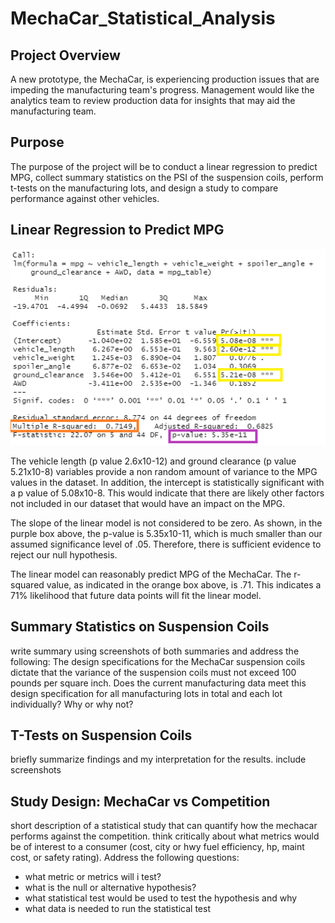 # MechaCar_Statistical_Analysis

## Project Overview
A new prototype, the MechaCar, is experiencing production issues that are impeding the manufacturing team's progress.  Management would like the analytics team to review production data for insights that may aid the manufacturing team.

## Purpose
The purpose of the project will be to conduct a linear regression to predict MPG, collect summary statistics on the PSI of the suspension coils, perform t-tests on the manufacturing lots, and design a study to compare performance against other vehicles.

## Linear Regression to Predict MPG

![Multiple_Linear_Regression](Resources/Multiple_linear_regression.png)

The vehicle length (p value 2.6x10-12) and ground clearance (p value 5.21x10-8) variables provide a non random amount of variance to the MPG values in the dataset.  In addition, the intercept is statistically significant with a p value of 5.08x10-8.  This would indicate that there are likely other factors not included in our dataset that would have an impact on the MPG.

The slope of the linear model is not considered to be zero.  As shown, in the purple box above, the p-value is 5.35x10-11, which is much smaller than our assumed significance level of .05.  Therefore, there is sufficient evidence to reject our null hypothesis.

The linear model can reasonably predict MPG of the MechaCar.  The r-squared value, as indicated in the orange box above, is .71.  This indicates a 71% likelihood that future data points will fit the linear model.

## Summary Statistics on Suspension Coils
write summary using screenshots of both summaries and address the following:
The design specifications for the MechaCar suspension coils dictate that the variance of the suspension coils must not exceed 100 pounds per square inch. Does the current manufacturing data meet this design specification for all manufacturing lots in total and each lot individually? Why or why not?

## T-Tests on Suspension Coils
briefly summarize findings and my interpretation for the results.  include screenshots

## Study Design: MechaCar vs Competition
short description of a statistical study that can quantify how the mechacar performs against the competition.  think critically about what metrics would be of interest to a consumer (cost, city or hwy fuel efficiency, hp, maint cost, or safety rating).  Address the following questions:
 - what metric or metrics will i test?
 - what is the null or alternative hypothesis?
 - what statistical test would be used to test the hypothesis and why
 - what data is needed to run the statistical test
 
